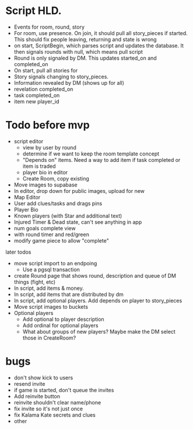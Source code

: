 

# Script HLD.  
- Events for room, round, story
- For room, use presence.  On join, it should pull all story_pieces if started. This should fix people leaving, returning and state is wrong
- on start, ScriptBegin, which parses script and updates the database.  It then signals rounds with null, which means pull script
-  Round is only signaled by DM.  This updates started_on and completed_on
  -  On start, pull all stories for   
-  Story signals changing to story_pieces.
  -   Information revealed by DM (shows up for all)
  -   revelation completed_on
  -   task completed_on
  -   item new player_id

# Todo before mvp
- script editor
  -  view by user by round
  -  determine if we want to keep the room template concept
  -  "Depends on" items.  Need a way to add item if task completed or item is traded
  -  player bio in editor
  -  Create Room, copy existing 
-  Move images to supabase
  -  In editor, drop down for public images, upload for new
-  Map Editor
  -  User add clues/tasks and drags pins
-  Player Bio
-  Known players (with Star and additional text)
-  Injured Timer & Dead state, can't see anything in app
-  num goals complete view
  - with round timer and red/green
  - modify game piece to allow "complete"

later todos
- move script import to an endpoing
  - Use a pgsql transaction
- create Round page that shows round, description and queue of DM things (fight, etc)
- In script, add items & money.
- In script, add items that are distributed by dm
- In script, add optional players.  Add depends on player to story_pieces
- Move script images to buckets
- Optional players
  - Add optional to player description
  - Add ordinal for optional players
  - What about groups of new players? Maybe make the DM select those in CreateRoom? 


# bugs
- don't show kick to users
- resend invite
- if game is started, don't queue the invites
- Add reinvite button
- reinvite shouldn't clear name/phone
- fix invite so it's not just once
- fix Kalama Kate secrets and clues
- other 
